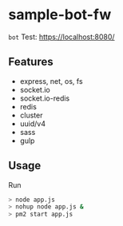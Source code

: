 # sample-bot-fw

`bot` Test: [https://localhost:8080/](https://localhost:8080/)

## Features

- express, net, os, fs
- socket.io
- socket.io-redis
- redis
- cluster
- uuid/v4
- sass
- gulp

## Usage

Run
```bash
> node app.js
> nohup node app.js &
> pm2 start app.js